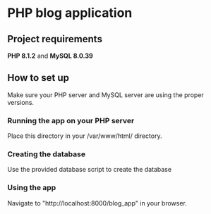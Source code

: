 # PHP blog application
## Project requirements
**PHP 8.1.2** and **MySQL 8.0.39**

## How to set up
Make sure your PHP server and MySQL server are using the proper versions.
### Running the app on your PHP server
Place this directory in your /var/www/html/ directory.

### Creating the database
Use the provided database script to create the database

### Using the app
Navigate to "http://localhost:8000/blog_app" in your browser.



